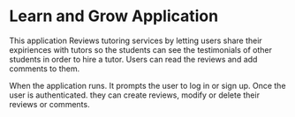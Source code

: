 # Learn and Grow Application

This application Reviews tutoring services by letting users share
their expiriences with tutors so the students can see the testimonials of other students in order to hire a tutor.
Users can read the reviews and add comments to them.

When the application runs. It prompts the user to log in or 
sign up. Once the user is authenticated. they can create reviews, modify or delete their reviews or comments.
